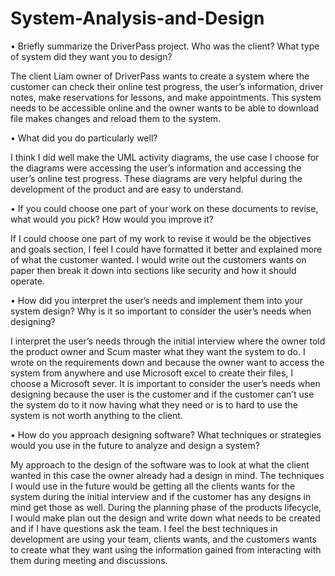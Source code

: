 # System-Analysis-and-Design

•	Briefly summarize the DriverPass project. Who was the client? What type of system did they want you to design?

The client Liam owner of DriverPass wants to create a system where the customer can check their online test progress, the user’s information, driver notes, make reservations for lessons, and make appointments. This system needs to be accessible online and the owner wants to be able to download file makes changes and reload them to the system.

•	What did you do particularly well?

I think I did well make the UML activity diagrams, the use case I choose for the diagrams were accessing the user’s information and accessing the user’s online test progress. These diagrams are very helpful during the development of the product and are easy to understand.

•	If you could choose one part of your work on these documents to revise, what would you pick? How would you improve it?

If I could choose one part of my work to revise it would be the objectives and goals section, I feel I could have formatted it better and explained more of what the customer wanted. I would write out the customers wants on paper then break it down into sections like security and how it should operate. 

•	How did you interpret the user’s needs and implement them into your system design? Why is it so important to consider the user’s needs when designing?

I interpret the user’s needs through the initial interview where the owner told the product owner and Scum master what they want the system to do. I wrote on the requirements down and because the owner want to access the system from anywhere and use Microsoft excel to create their files, I choose a Microsoft sever. It is important to consider the user’s needs when designing because the user is the customer and if the customer can’t use the system do to it now having what they need or is to hard to use the system is not worth anything to the client.

•	How do you approach designing software? What techniques or strategies would you use in the future to analyze and design a system?

My approach to the design of the software was to look at what the client wanted in this case the owner already had a design in mind. The techniques I would use in the future would be getting all the clients wants for the system during the initial interview and if the customer has any designs in mind get those as well. During the planning phase of the products lifecycle, I would make plan out the design and write down what needs to be created and if I have questions ask the team. I feel the best techniques in development are using your team, clients wants, and the customers wants to create what they want using the information gained from interacting with them during meeting and discussions. 
